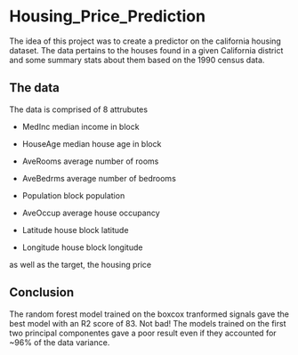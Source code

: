 # Housing_Price_Prediction

The idea of this project was to create a predictor on the california housing dataset. The data pertains to the houses found in a given California district and some summary stats about them based on the 1990 census data.

## The data

The data is comprised of 8 attrubutes

* MedInc median income in block

* HouseAge median house age in block

* AveRooms average number of rooms

* AveBedrms average number of bedrooms

* Population block population

* AveOccup average house occupancy

* Latitude house block latitude

* Longitude house block longitude

as well as the target, the housing price

## Conclusion

The random forest model trained on the boxcox tranformed signals gave the best model with an R2 score of 83. Not bad! The models trained on the first two principal componentes gave a poor result even if they accounted for ~96% of the data variance.
